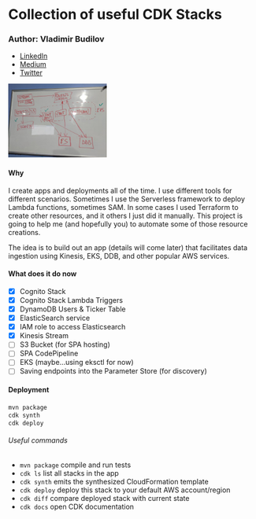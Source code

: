 # Collection of useful CDK Stacks

### Author: Vladimir Budilov
* [LinkedIn](https://www.linkedin.com/in/vbudilov/)
* [Medium](https://medium.com/@budilov)
* [Twitter](https://twitter.com/VladimirBudilov)

<img src="docs/aws-data-ingest-architecture.jpg" alt="drawing" style="width:200px;"/>

#### Why
I create apps and deployments all of the time. I use different tools for different scenarios. Sometimes I use the Serverless framework
to deploy Lambda functions, sometimes SAM. In some cases I used Terraform to create other resources, and it others I just did it manually. 
This project is going to help me (and hopefully you) to automate some of those resource creations.

The idea is to build out an app (details will come later) that facilitates data ingestion using Kinesis, EKS, DDB, and other 
popular AWS services.

#### What does it do now
- [x] Cognito Stack
- [x] Cognito Stack Lambda Triggers
- [x] DynamoDB Users & Ticker Table
- [x] ElasticSearch service
- [x] IAM role to access Elasticsearch
- [x] Kinesis Stream
- [ ] S3 Bucket (for SPA hosting)
- [ ] SPA CodePipeline
- [ ] EKS (maybe...using eksctl for now)
- [ ] Saving endpoints into the Parameter Store (for discovery)

#### Deployment
```
mvn package
cdk synth
cdk deploy
```

###### Useful commands

 * `mvn package`     compile and run tests
 * `cdk ls`          list all stacks in the app
 * `cdk synth`       emits the synthesized CloudFormation template
 * `cdk deploy`      deploy this stack to your default AWS account/region
 * `cdk diff`        compare deployed stack with current state
 * `cdk docs`        open CDK documentation
